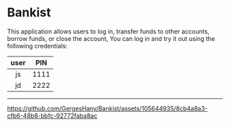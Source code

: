 # Bankist

This application allows users to log in, transfer funds to other accounts, borrow funds, or close the account, You can log in and try it out using the following credentials:

| user | PIN |
| :---: | :---: |
| js | 1111 |
| jd | 2222 |

<hr>


https://github.com/GergesHany/Bankist/assets/105644935/8cb4a8a3-cfb6-48b8-bbfc-92772faba8ac

